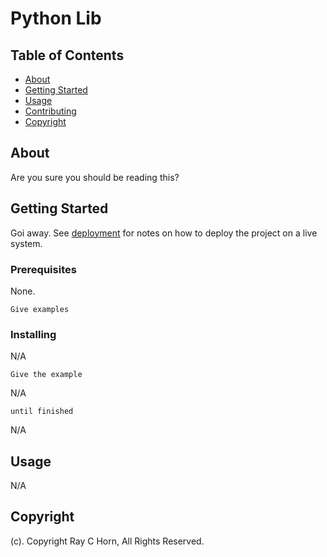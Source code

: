 # Python Lib

## Table of Contents

- [About](#about)
- [Getting Started](#getting_started)
- [Usage](#usage)
- [Contributing](../CONTRIBUTING.md)
- [Copyright](#copyright)

## About <a name = "about"></a>

Are you sure you should be reading this?

## Getting Started <a name = "getting_started"></a>

Goi away. See [deployment](#deployment) for notes on how to deploy the project on a live system.

### Prerequisites

None.

```
Give examples
```

### Installing

N/A
```
Give the example
```

N/A

```
until finished
```

N/A

## Usage <a name = "usage"></a>

N/A

## Copyright <a name = "copyright"></a>

(c). Copyright Ray C Horn, All Rights Reserved.
